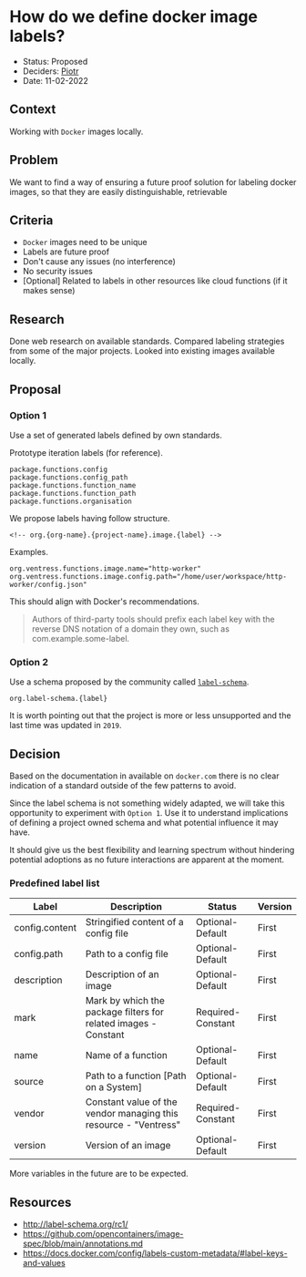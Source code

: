 # How do we define docker image labels?

* Status: Proposed
* Deciders: [Piotr] <!-- optional -->
* Date: 11-02-2022

## Context

Working with `Docker` images locally.

## Problem

We want to find a way of ensuring a future proof solution for labeling docker images, so that they are easily distinguishable, retrievable

## Criteria

* `Docker` images need to be unique
* Labels are future proof
* Don't cause any issues (no interference)
* No security issues
* [Optional] Related to labels in other resources like cloud functions (if it makes sense)

## Research

Done web research on available standards. Compared labeling strategies from some of the major projects. Looked into existing images available locally.

## Proposal

### Option 1

Use a set of generated labels defined by own standards.

Prototype iteration labels (for reference).

```text
package.functions.config
package.functions.config_path
package.functions.function_name
package.functions.function_path
package.functions.organisation
```

We propose labels having follow structure.

```text
<!-- org.{org-name}.{project-name}.image.{label} -->
```

Examples.

```text
org.ventress.functions.image.name="http-worker"
org.ventress.functions.image.config.path="/home/user/workspace/http-worker/config.json"
```

This should align with Docker's recommendations.

> Authors of third-party tools should prefix each label key with the reverse DNS notation of a domain they own, such as com.example.some-label.

### Option 2

Use a schema proposed by the community called [`label-schema`](http://label-schema.org/rc1/).

```text
org.label-schema.{label}
```

It is worth pointing out that the project is more or less unsupported and the last time was updated in `2019`.

## Decision

Based on the documentation in available on `docker.com` there is no clear indication of a standard outside of the few patterns to avoid.

Since the label schema is not something widely adapted, we will take this opportunity to experiment with `Option 1`. Use it to understand implications of defining a project owned schema and what potential influence it may have.

It should give us the best flexibility and learning spectrum without hindering potential adoptions as no future interactions are apparent at the moment.

### Predefined label list

| Label          | Description                                                      | Status            | Version |
| -------------- | ---------------------------------------------------------------- | ----------------- | ------- |
| config.content | Stringified content of a config file                             | Optional-Default  | First   |
| config.path    | Path to a config file                                            | Optional-Default  | First   |
| description    | Description of an image                                          | Optional-Default  | First   |
| mark           | Mark by which the package filters for related images - Constant  | Required-Constant | First   |
| name           | Name of a function                                               | Optional-Default  | First   |
| source         | Path to a function [Path on a System]                            | Optional-Default  | First   |
| vendor         | Constant value of the vendor managing this resource - "Ventress" | Required-Constant | First   |
| version        | Version of an image                                              | Optional-Default  | First   |

More variables in the future are to be expected.

## Resources

- http://label-schema.org/rc1/
- https://github.com/opencontainers/image-spec/blob/main/annotations.md
- https://docs.docker.com/config/labels-custom-metadata/#label-keys-and-values

<!-- Identifiers, in alphabetical order -->

[Piotr]: https://github.com/Katolus
